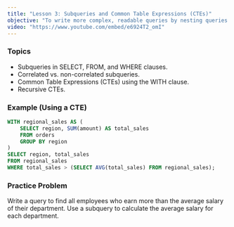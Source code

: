 ```yaml
---
title: "Lesson 3: Subqueries and Common Table Expressions (CTEs)"
objective: "To write more complex, readable queries by nesting queries or using temporary named result sets."
video: "https://www.youtube.com/embed/e6924T2_omI"
---
```


### Topics

- Subqueries in SELECT, FROM, and WHERE clauses.
- Correlated vs. non-correlated subqueries.
- Common Table Expressions (CTEs) using the WITH clause.
- Recursive CTEs.

### Example (Using a CTE)

```sql
WITH regional_sales AS (
    SELECT region, SUM(amount) AS total_sales
    FROM orders
    GROUP BY region
)
SELECT region, total_sales
FROM regional_sales
WHERE total_sales > (SELECT AVG(total_sales) FROM regional_sales);
```

### Practice Problem

Write a query to find all employees who earn more than the average salary of their department. Use a subquery to calculate the average salary for each department.
